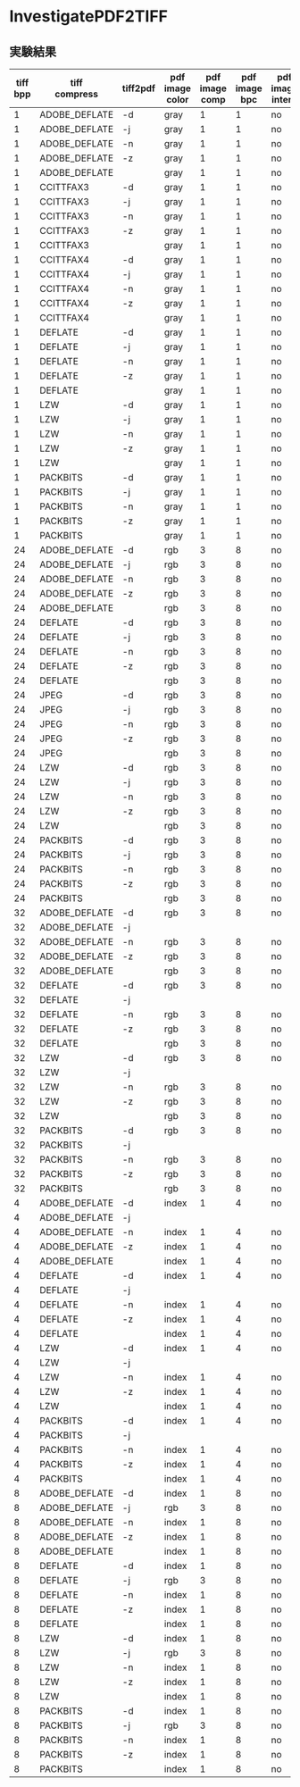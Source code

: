 # InvestigatePDF2TIFF

## 実験結果

| tiff<br>bpp | tiff<br>compress  | tiff2pdf | pdf<br>image<br>color | pdf<br>image<br>comp | pdf<br>image<br>bpc | pdf<br>image<br>interp | pdf<br>image<br>size | pdf<br>image<br>ratio |
|---------|---------------|----------|---------------|--------------|-------------|----------------|--------------|---------------|
| 1       | ADOBE_DEFLATE | -d       | gray          | 1            | 1           | no             | 8336B        | 26%           |
| 1       | ADOBE_DEFLATE | -j       | gray          | 1            | 1           | no             | 8336B        | 26%           |
| 1       | ADOBE_DEFLATE | -n       | gray          | 1            | 1           | no             | 8336B        | 26%           |
| 1       | ADOBE_DEFLATE | -z       | gray          | 1            | 1           | no             | 8336B        | 26%           |
| 1       | ADOBE_DEFLATE |          | gray          | 1            | 1           | no             | 8336B        | 26%           |
| 1       | CCITTFAX3     | -d       | gray          | 1            | 1           | no             | 8285B        | 25%           |
| 1       | CCITTFAX3     | -j       | gray          | 1            | 1           | no             | 8285B        | 25%           |
| 1       | CCITTFAX3     | -n       | gray          | 1            | 1           | no             | 8285B        | 25%           |
| 1       | CCITTFAX3     | -z       | gray          | 1            | 1           | no             | 8285B        | 25%           |
| 1       | CCITTFAX3     |          | gray          | 1            | 1           | no             | 8285B        | 25%           |
| 1       | CCITTFAX4     | -d       | gray          | 1            | 1           | no             | 8287B        | 25%           |
| 1       | CCITTFAX4     | -j       | gray          | 1            | 1           | no             | 8287B        | 25%           |
| 1       | CCITTFAX4     | -n       | gray          | 1            | 1           | no             | 8287B        | 25%           |
| 1       | CCITTFAX4     | -z       | gray          | 1            | 1           | no             | 8287B        | 25%           |
| 1       | CCITTFAX4     |          | gray          | 1            | 1           | no             | 8287B        | 25%           |
| 1       | DEFLATE       | -d       | gray          | 1            | 1           | no             | 8241B        | 25%           |
| 1       | DEFLATE       | -j       | gray          | 1            | 1           | no             | 8241B        | 25%           |
| 1       | DEFLATE       | -n       | gray          | 1            | 1           | no             | 8241B        | 25%           |
| 1       | DEFLATE       | -z       | gray          | 1            | 1           | no             | 8241B        | 25%           |
| 1       | DEFLATE       |          | gray          | 1            | 1           | no             | 8241B        | 25%           |
| 1       | LZW           | -d       | gray          | 1            | 1           | no             | 8199B        | 25%           |
| 1       | LZW           | -j       | gray          | 1            | 1           | no             | 8199B        | 25%           |
| 1       | LZW           | -n       | gray          | 1            | 1           | no             | 8199B        | 25%           |
| 1       | LZW           | -z       | gray          | 1            | 1           | no             | 8199B        | 25%           |
| 1       | LZW           |          | gray          | 1            | 1           | no             | 8199B        | 25%           |
| 1       | PACKBITS      | -d       | gray          | 1            | 1           | no             | 8288B        | 25%           |
| 1       | PACKBITS      | -j       | gray          | 1            | 1           | no             | 8288B        | 25%           |
| 1       | PACKBITS      | -n       | gray          | 1            | 1           | no             | 8288B        | 25%           |
| 1       | PACKBITS      | -z       | gray          | 1            | 1           | no             | 8288B        | 25%           |
| 1       | PACKBITS      |          | gray          | 1            | 1           | no             | 8288B        | 25%           |
| 24      | ADOBE_DEFLATE | -d       | rgb           | 3            | 8           | no             | 763K         | 100%          |
| 24      | ADOBE_DEFLATE | -j       | rgb           | 3            | 8           | no             | 20.6K        | 2.7%          |
| 24      | ADOBE_DEFLATE | -n       | rgb           | 3            | 8           | no             | 763K         | 100%          |
| 24      | ADOBE_DEFLATE | -z       | rgb           | 3            | 8           | no             | 30.9K        | 4.1%          |
| 24      | ADOBE_DEFLATE |          | rgb           | 3            | 8           | no             | 763K         | 100%          |
| 24      | DEFLATE       | -d       | rgb           | 3            | 8           | no             | 763K         | 100%          |
| 24      | DEFLATE       | -j       | rgb           | 3            | 8           | no             | 19.6K        | 2.6%          |
| 24      | DEFLATE       | -n       | rgb           | 3            | 8           | no             | 763K         | 100%          |
| 24      | DEFLATE       | -z       | rgb           | 3            | 8           | no             | 30.6K        | 4.0%          |
| 24      | DEFLATE       |          | rgb           | 3            | 8           | no             | 763K         | 100%          |
| 24      | JPEG          | -d       | rgb           | 3            | 8           | no             | 56.1K        | 7.3%          |
| 24      | JPEG          | -j       | rgb           | 3            | 8           | no             | 56.1K        | 7.3%          |
| 24      | JPEG          | -n       | rgb           | 3            | 8           | no             | 763K         | 100%          |
| 24      | JPEG          | -z       | rgb           | 3            | 8           | no             | 56.1K        | 7.3%          |
| 24      | JPEG          |          | rgb           | 3            | 8           | no             | 56.1K        | 7.3%          |
| 24      | LZW           | -d       | rgb           | 3            | 8           | no             | 763K         | 100%          |
| 24      | LZW           | -j       | rgb           | 3            | 8           | no             | 19.0K        | 2.5%          |
| 24      | LZW           | -n       | rgb           | 3            | 8           | no             | 763K         | 100%          |
| 24      | LZW           | -z       | rgb           | 3            | 8           | no             | 30.6K        | 4.0%          |
| 24      | LZW           |          | rgb           | 3            | 8           | no             | 763K         | 100%          |
| 24      | PACKBITS      | -d       | rgb           | 3            | 8           | no             | 763K         | 100%          |
| 24      | PACKBITS      | -j       | rgb           | 3            | 8           | no             | 19.9K        | 2.6%          |
| 24      | PACKBITS      | -n       | rgb           | 3            | 8           | no             | 763K         | 100%          |
| 24      | PACKBITS      | -z       | rgb           | 3            | 8           | no             | 30.8K        | 4.0%          |
| 24      | PACKBITS      |          | rgb           | 3            | 8           | no             | 763K         | 100%          |
| 32      | ADOBE_DEFLATE | -d       | rgb           | 3            | 8           | no             | 763K         | 100%          |
| 32      | ADOBE_DEFLATE | -j       |               |              |             |                |              |               |
| 32      | ADOBE_DEFLATE | -n       | rgb           | 3            | 8           | no             | 763K         | 100%          |
| 32      | ADOBE_DEFLATE | -z       | rgb           | 3            | 8           | no             | 42.9K        | 5.6%          |
| 32      | ADOBE_DEFLATE |          | rgb           | 3            | 8           | no             | 763K         | 100%          |
| 32      | DEFLATE       | -d       | rgb           | 3            | 8           | no             | 763K         | 100%          |
| 32      | DEFLATE       | -j       |               |              |             |                |              |               |
| 32      | DEFLATE       | -n       | rgb           | 3            | 8           | no             | 763K         | 100%          |
| 32      | DEFLATE       | -z       | rgb           | 3            | 8           | no             | 42.6K        | 5.6%          |
| 32      | DEFLATE       |          | rgb           | 3            | 8           | no             | 763K         | 100%          |
| 32      | LZW           | -d       | rgb           | 3            | 8           | no             | 763K         | 100%          |
| 32      | LZW           | -j       |               |              |             |                |              |               |
| 32      | LZW           | -n       | rgb           | 3            | 8           | no             | 763K         | 100%          |
| 32      | LZW           | -z       | rgb           | 3            | 8           | no             | 42.6K        | 5.6%          |
| 32      | LZW           |          | rgb           | 3            | 8           | no             | 763K         | 100%          |
| 32      | PACKBITS      | -d       | rgb           | 3            | 8           | no             | 763K         | 100%          |
| 32      | PACKBITS      | -j       |               |              |             |                |              |               |
| 32      | PACKBITS      | -n       | rgb           | 3            | 8           | no             | 763K         | 100%          |
| 32      | PACKBITS      | -z       | rgb           | 3            | 8           | no             | 42.8K        | 5.6%          |
| 32      | PACKBITS      |          | rgb           | 3            | 8           | no             | 763K         | 100%          |
| 4       | ADOBE_DEFLATE | -d       | index         | 1            | 4           | no             | 127K         | 100%          |
| 4       | ADOBE_DEFLATE | -j       |               |              |             |                |              |               |
| 4       | ADOBE_DEFLATE | -n       | index         | 1            | 4           | no             | 127K         | 100%          |
| 4       | ADOBE_DEFLATE | -z       | index         | 1            | 4           | no             | 7955B        | 6.1%          |
| 4       | ADOBE_DEFLATE |          | index         | 1            | 4           | no             | 127K         | 100%          |
| 4       | DEFLATE       | -d       | index         | 1            | 4           | no             | 127K         | 100%          |
| 4       | DEFLATE       | -j       |               |              |             |                |              |               |
| 4       | DEFLATE       | -n       | index         | 1            | 4           | no             | 127K         | 100%          |
| 4       | DEFLATE       | -z       | index         | 1            | 4           | no             | 7747B        | 6.0%          |
| 4       | DEFLATE       |          | index         | 1            | 4           | no             | 127K         | 100%          |
| 4       | LZW           | -d       | index         | 1            | 4           | no             | 127K         | 100%          |
| 4       | LZW           | -j       |               |              |             |                |              |               |
| 4       | LZW           | -n       | index         | 1            | 4           | no             | 127K         | 100%          |
| 4       | LZW           | -z       | index         | 1            | 4           | no             | 7669B        | 5.9%          |
| 4       | LZW           |          | index         | 1            | 4           | no             | 127K         | 100%          |
| 4       | PACKBITS      | -d       | index         | 1            | 4           | no             | 127K         | 100%          |
| 4       | PACKBITS      | -j       |               |              |             |                |              |               |
| 4       | PACKBITS      | -n       | index         | 1            | 4           | no             | 127K         | 100%          |
| 4       | PACKBITS      | -z       | index         | 1            | 4           | no             | 7789B        | 6.0%          |
| 4       | PACKBITS      |          | index         | 1            | 4           | no             | 127K         | 100%          |
| 8       | ADOBE_DEFLATE | -d       | index         | 1            | 8           | no             | 254K         | 100%          |
| 8       | ADOBE_DEFLATE | -j       | rgb           | 3            | 8           | no             | 20.5K        | 2.7%          |
| 8       | ADOBE_DEFLATE | -n       | index         | 1            | 8           | no             | 254K         | 100%          |
| 8       | ADOBE_DEFLATE | -z       | index         | 1            | 8           | no             | 10.7K        | 4.2%          |
| 8       | ADOBE_DEFLATE |          | index         | 1            | 8           | no             | 254K         | 100%          |
| 8       | DEFLATE       | -d       | index         | 1            | 8           | no             | 254K         | 100%          |
| 8       | DEFLATE       | -j       | rgb           | 3            | 8           | no             | 19.4K        | 2.5%          |
| 8       | DEFLATE       | -n       | index         | 1            | 8           | no             | 254K         | 100%          |
| 8       | DEFLATE       | -z       | index         | 1            | 8           | no             | 10.5K        | 4.1%          |
| 8       | DEFLATE       |          | index         | 1            | 8           | no             | 254K         | 100%          |
| 8       | LZW           | -d       | index         | 1            | 8           | no             | 254K         | 100%          |
| 8       | LZW           | -j       | rgb           | 3            | 8           | no             | 18.8K        | 2.5%          |
| 8       | LZW           | -n       | index         | 1            | 8           | no             | 254K         | 100%          |
| 8       | LZW           | -z       | index         | 1            | 8           | no             | 10.5K        | 4.1%          |
| 8       | LZW           |          | index         | 1            | 8           | no             | 254K         | 100%          |
| 8       | PACKBITS      | -d       | index         | 1            | 8           | no             | 254K         | 100%          |
| 8       | PACKBITS      | -j       | rgb           | 3            | 8           | no             | 19.7K        | 2.6%          |
| 8       | PACKBITS      | -n       | index         | 1            | 8           | no             | 254K         | 100%          |
| 8       | PACKBITS      | -z       | index         | 1            | 8           | no             | 10.7K        | 4.2%          |
| 8       | PACKBITS      |          | index         | 1            | 8           | no             | 254K         | 100%          |

